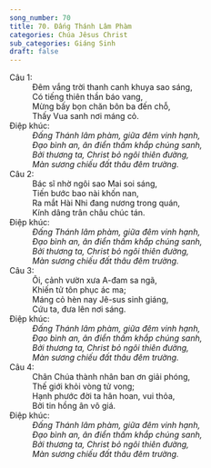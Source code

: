 ```yaml
---
song_number: 70
title: 70. Đấng Thánh Lâm Phàm
categories: Chúa Jêsus Christ
sub_categories: Giáng Sinh
draft: false
---
```

<dl><dt>Câu 1:</dt><dd data-verse="1">Đêm vắng trời thanh canh khuya sao sáng, <br/>Có tiếng thiên thần báo vang, <br/>Mừng bấy bọn chăn bôn ba đến chỗ, <br/>Thấy Vua sanh nơi máng cỏ. </dd><dt>Điệp khúc:</dt><dd data-chorus="1"><em>Đấng Thánh lâm phàm, giữa đêm vinh hạnh, <br/>Đạo bình an, ân điển thấm khắp chúng sanh, <br/>Bởi thương ta, Christ bỏ ngôi thiên đường, <br/>Màn sương chiếu đất thâu đêm trường. </em></dd><dt>Câu 2:</dt><dd data-verse="2">Bác sĩ nhờ ngôi sao Mai soi sáng, <br/>Tiến bước bao nài khốn nan, <br/>Ra mắt Hài Nhi đang nương trong quán, <br/>Kính dâng trân châu chúc tán. </dd><dt>Điệp khúc:</dt><dd data-chorus="1"><em>Đấng Thánh lâm phàm, giữa đêm vinh hạnh, <br/>Đạo bình an, ân điển thấm khắp chúng sanh, <br/>Bởi thương ta, Christ bỏ ngôi thiên đường, <br/>Màn sương chiếu đất thâu đêm trường. </em></dd><dt>Câu 3:</dt><dd data-verse="3">Ôi, cảnh vườn xưa A-đam sa ngã, <br/>Khiến tử tôn phục ác ma; <br/>Máng cỏ hèn nay Jê-sus sinh giáng, <br/>Cứu ta, đưa lên nơi sáng. </dd><dt>Điệp khúc:</dt><dd data-chorus="1"><em>Đấng Thánh lâm phàm, giữa đêm vinh hạnh, <br/>Đạo bình an, ân điển thấm khắp chúng sanh, <br/>Bởi thương ta, Christ bỏ ngôi thiên đường, <br/>Màn sương chiếu đất thâu đêm trường. </em></dd><dt>Câu 4:</dt><dd data-verse="4">Chân Chúa thành nhân ban ơn giải phóng, <br/>Thế giới khỏi vòng tử vong; <br/>Hạnh phước đời ta hân hoan, vui thỏa, <br/>Bởi tin hồng ân vô giá. </dd><dt>Điệp khúc:</dt><dd data-chorus="1"><em>Đấng Thánh lâm phàm, giữa đêm vinh hạnh, <br/>Đạo bình an, ân điển thấm khắp chúng sanh, <br/>Bởi thương ta, Christ bỏ ngôi thiên đường, <br/>Màn sương chiếu đất thâu đêm trường. </em></dd></dl>
